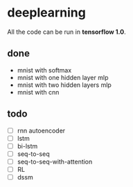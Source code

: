 # deeplearning
All the code can be run in **tensorflow 1.0**.

## done
* mnist with softmax
* mnist with one hidden layer mlp
* mnist with two hidden layers mlp
* mnist with cnn

## todo
- [ ] rnn autoencoder
- [ ] lstm
- [ ] bi-lstm
- [ ] seq-to-seq
- [ ] seq-to-seq-with-attention
- [ ] RL
- [ ] dssm
